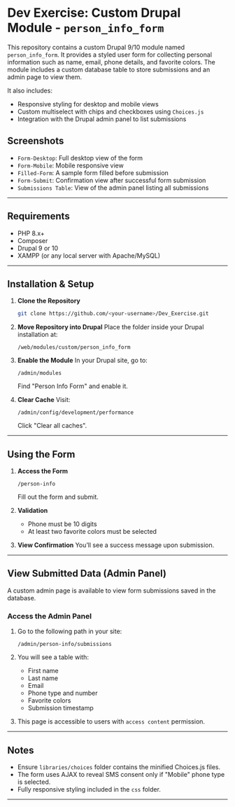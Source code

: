 # Dev Exercise: Custom Drupal Module - `person_info_form`

This repository contains a custom Drupal 9/10 module named `person_info_form`. It provides a styled user form for collecting personal information such as name, email, phone details, and favorite colors. The module includes a custom database table to store submissions and an admin page to view them.

It also includes:
- Responsive styling for desktop and mobile views
- Custom multiselect with chips and checkboxes using `Choices.js`
- Integration with the Drupal admin panel to list submissions

## Screenshots
- `Form-Desktop`: Full desktop view of the form
- `Form-Mobile`: Mobile responsive view
- `Filled-Form`: A sample form filled before submission
- `Form-Submit`: Confirmation view after successful form submission
- `Submissions Table`: View of the admin panel listing all submissions

---

## Requirements

- PHP 8.x+
- Composer
- Drupal 9 or 10
- XAMPP (or any local server with Apache/MySQL)

---

## Installation & Setup

1. **Clone the Repository**
   ```bash
   git clone https://github.com/<your-username>/Dev_Exercise.git
   ```

2. **Move Repository into Drupal**
   Place the folder inside your Drupal installation at:
   ```
   /web/modules/custom/person_info_form
   ```

3. **Enable the Module**
   In your Drupal site, go to:
   ```
   /admin/modules
   ```
   Find "Person Info Form" and enable it.

4. **Clear Cache**
   Visit:
   ```
   /admin/config/development/performance
   ```
   Click "Clear all caches".

---

## Using the Form

1. **Access the Form**
   ```
   /person-info
   ```
   Fill out the form and submit.

2. **Validation**
   - Phone must be 10 digits
   - At least two favorite colors must be selected

3. **View Confirmation**
   You’ll see a success message upon submission.

---

## View Submitted Data (Admin Panel)

A custom admin page is available to view form submissions saved in the database.

### Access the Admin Panel

1. Go to the following path in your site:
   ```
   /admin/person-info/submissions
   ```

2. You will see a table with:
   - First name
   - Last name
   - Email
   - Phone type and number
   - Favorite colors
   - Submission timestamp

3. This page is accessible to users with `access content` permission.

---

## Notes

- Ensure `libraries/choices` folder contains the minified Choices.js files.
- The form uses AJAX to reveal SMS consent only if "Mobile" phone type is selected.
- Fully responsive styling included in the `css` folder.

---